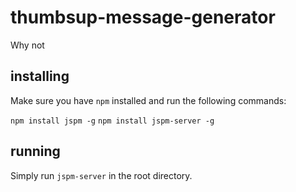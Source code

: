 # thumbsup-message-generator
Why not

## installing
Make sure you have `npm` installed and run the following commands:

`npm install jspm -g`
`npm install jspm-server -g`

## running
Simply run `jspm-server` in the root directory.